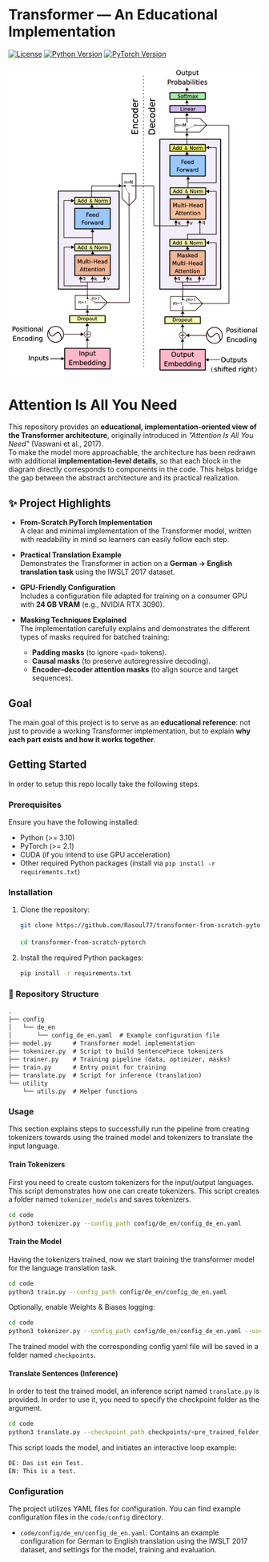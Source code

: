 
# Transformer — An Educational Implementation

[![License](https://img.shields.io/badge/License-MIT-yellow.svg)](https://opensource.org/licenses/MIT)
[![Python Version](https://img.shields.io/badge/Python-%E2%89%A53.10-blue.svg)](https://www.python.org/downloads/)
[![PyTorch Version](https://img.shields.io/badge/PyTorch-%E2%89%A52.1-brightgreen.svg)](https://pytorch.org/)

![Implementation Detailed Transformers Architecture](media/TransformersArchitectures.png)

# Attention Is All You Need

This repository provides an **educational, implementation-oriented view of the Transformer architecture**, originally introduced in *"Attention Is All You Need"* (Vaswani et al., 2017).  
To make the model more approachable, the architecture has been redrawn with additional **implementation-level details**, so that each block in the diagram directly corresponds to components in the code. This helps bridge the gap between the abstract architecture and its practical realization.

## ✨ Project Highlights

- **From-Scratch PyTorch Implementation**  
  A clear and minimal implementation of the Transformer model, written with readability in mind so learners can easily follow each step.

- **Practical Translation Example**  
  Demonstrates the Transformer in action on a **German → English translation task** using the IWSLT 2017 dataset.

- **GPU-Friendly Configuration**  
  Includes a configuration file adapted for training on a consumer GPU with **24 GB VRAM** (e.g., NVIDIA RTX 3090).

- **Masking Techniques Explained**  
  The implementation carefully explains and demonstrates the different types of masks required for batched training:  
  - **Padding masks** (to ignore `<pad>` tokens).  
  - **Causal masks** (to preserve autoregressive decoding).  
  - **Encoder–decoder attention masks** (to align source and target sequences).  

## Goal

The main goal of this project is to serve as an **educational reference**: not just to provide a working Transformer implementation, but to explain **why each part exists and how it works together**.

## Getting Started

In order to setup this repo locally take the following steps.

### Prerequisites

Ensure you have the following installed:

* Python (>= 3.10)
* PyTorch (>= 2.1)
* CUDA (if you intend to use GPU acceleration)
* Other required Python packages (install via `pip install -r requirements.txt`)

### Installation

1.  Clone the repository:
    ```bash
    git clone https://github.com/Rasoul77/transformer-from-scratch-pytorch.git
    
    cd transformer-from-scratch-pytorch
    ```

2.  Install the required Python packages:
    ```bash
    pip install -r requirements.txt
    ```

### 📂 Repository Structure
```
.
├── config
│   └── de_en
│       └── config_de_en.yaml  # Example configuration file
├── model.py      # Transformer model implementation
├── tokenizer.py  # Script to build SentencePiece tokenizers
├── trainer.py    # Training pipeline (data, optimizer, masks)
├── train.py      # Entry point for training
├── translate.py  # Script for inference (translation)
└── utility
    └── utils.py  # Helper functions
```

### Usage
This section explains steps to successfully run the pipeline from creating tokenizers towards using the trained model and tokenizers to translate the input language.

#### Train Tokenizers
First you need to create custom tokenizers for the input/output languages. This script demonstrates how one can create tokenizers. This script creates a folder named `tokenizer_models` and saves tokenizers.
```bash
cd code
python3 tokenizer.py --config_path config/de_en/config_de_en.yaml
```

#### Train the Model
Having the tokenizers trained, now we start training the transformer model for the language translation task.
```bash
cd code
python3 train.py --config_path config/de_en/config_de_en.yaml

```
Optionally, enable Weights & Biases logging:
```bash
cd code
python3 tokenizer.py --config_path config/de_en/config_de_en.yaml --use_wandb --wandb_project "Transformer-DE-EN"
```

The trained model with the corresponding config yaml file will be saved in a folder named `checkpoints`.

#### Translate Sentences (Inference)
In order to test the trained model, an inference script named `translate.py` is provided. In order to use it, you need to specify the checkpoint folder as the argument.
```bash
cd code
python3 translate.py --checkpoint_path checkpoints/<pre_trained_folder_name>

```
This script loads the model, and initiates an interactive loop example:
```
DE: Das ist ein Test.
EN: This is a test.
```

### Configuration

The project utilizes YAML files for configuration. You can find example configuration files in the `code/config` directory.

* `code/config/de_en/config_de_en.yaml`: Contains an example configuration for German to English translation using the IWSLT 2017 dataset, and settings for the model, training and evaluation.



